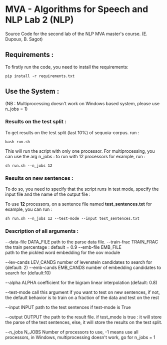 MVA - Algorithms for Speech and NLP Lab 2 (NLP)
========================================

Source Code for the second lab of the NLP MVA master's course. (E. Dupoux, B. Sagot) 

## Requirements :

To firstly run the code, you need to install the requirements:

```
pip install -r requirements.txt
```

## Use the System :

(NB : Multiprocessing doesn't work on Windows based system, please use n_jobs = 1)

### Results on the test split :

To get results on the test split (last 10%) of sequoia-corpus. run :

```
bash run.sh
```

This will run the script with only one processor. For multiprocessing, you can use the arg n_jobs : to run with 12 processors for example, run :

```
sh run.sh --n_jobs 12
```

### Results on new sentences :

To do so, you need to specify that the script runs in test mode, specify the input file and the name of the output file : 

To use **12** processors, on a sentence file named **test_sentences.txt** for example, you can run :

```
sh run.sh --n_jobs 12 --test-mode --input test_sentences.txt
```

### Description of all arguments : 

--data-file DATA_FILE
                        path to the parse data file.
--train-frac TRAIN_FRAC
                        the train percentage : default = 0.9
--emb-file EMB_FILE  
                        path to the pickled word embedding for the oov module

--lev-cands LEV_CANDS
                        number of levenstein candidates to search for (default: 2)
--emb-cands EMB_CANDS
                        number of embedding candidates to search for (default:10)
                        
--alpha ALPHA         coefficient for the bigram linear interpolation
                        (default: 0.8)
                        
--test-mode           call this argument if you want to test on new
                      sentences, if not, the default behavior is to train on
                      a fraction of the data and test on the rest
                        
--input INPUT         path to the test sentences if test-mode is True

--output OUTPUT       the path to the result file. if test_mode is true : it
                      will store the parse of the test sentences, else, it
                      will store the results on the test split.
                      
--n_jobs N_JOBS       Number of processors to use, -1 means use all
                      processors, in Windows, multiprocessing doesn't work,
                      go for n_jobs = 1

